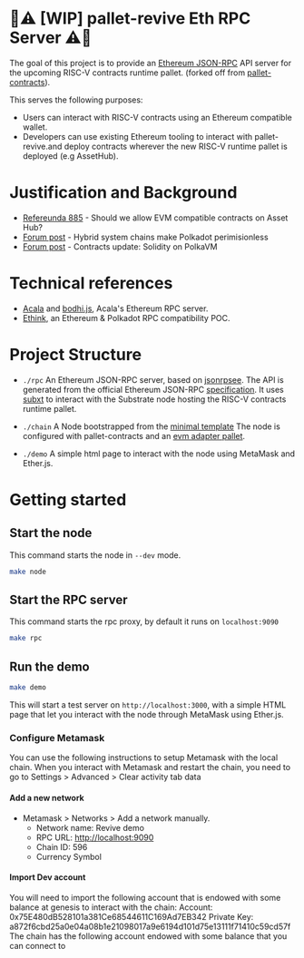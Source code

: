 # 🚧⚠️ [WIP] pallet-revive Eth RPC Server ⚠️🚧

The goal of this project is to provide an [Ethereum JSON-RPC](https://ethereum.org/en/developers/docs/apis/json-rpc/) API server for the upcoming RISC-V contracts runtime pallet. (forked off from [pallet-contracts](https://github.com/paritytech/polkadot-sdk/tree/master/substrate/frame/contracts)).

This serves the following purposes:

- Users can interact with RISC-V contracts using an Ethereum compatible wallet.
- Developers can use existing Ethereum tooling to interact with pallet-revive.and deploy contracts wherever the new RISC-V runtime pallet is deployed (e.g AssetHub).

# Justification and Background

- [Refereunda 885](https://polkadot.polkassembly.io/referenda/885) - Should we allow EVM compatible contracts on Asset Hub?
- [Forum post](https://forum.polkadot.network/t/hybrid-system-chains-make-polkadot-permissionless/7089) - Hybrid system chains make Polkadot perimisionless
- [Forum post](https://forum.polkadot.network/t/contracts-update-solidity-on-polkavm/6949) - Contracts update: Solidity on PolkaVM

# Technical references

- [Acala](https://github.com/AcalaNetwork/Acala) and [bodhi.js](https://github.com/AcalaNetwork/bodhi.js), Acala's Ethereum RPC server.
- [Ethink](https://github.com/agryaznov/ethink), an Ethereum & Polkadot RPC compatibility POC.

# Project Structure

- `./rpc`
  An Ethereum JSON-RPC server, based on [jsonrpsee](https://github.com/paritytech/jsonrpsee).
  The API is generated from the official Ethereum JSON-RPC [specification](https://github.com/ethereum/execution-apis).
  It uses [subxt](https://github.com/paritytech/subxt) to interact with the Substrate node hosting the RISC-V contracts runtime pallet.

- `./chain`
  A Node bootstrapped from the [minimal template](https://github.com/paritytech/polkadot-sdk/tree/master/templates/minimal)
  The node is configured with pallet-contracts and an [evm adapter pallet](./chain/pallet-contracts-evm).

- `./demo`
  A simple html page to interact with the node using MetaMask and Ether.js.

# Getting started

## Start the node

This command starts the node in `--dev` mode.

```bash
make node
```

## Start the RPC server

This command starts the rpc proxy, by default it runs on `localhost:9090`

```bash
make rpc
```

## Run the demo

```bash
make demo
```

This will start a test server on `http://localhost:3000`, with a simple HTML page that let you interact with the node through MetaMask using Ether.js.

### Configure Metamask

You can use the following instructions to setup Metamask with the local chain.
When you interact with Metamask and restart the chain, you need to go to Settings > Advanced > Clear activity tab data

#### Add a new network

- Metamask > Networks > Add a network manually.
  - Network name: Revive demo
  - RPC URL: <http://localhost:9090>
  - Chain ID: 596
  - Currency Symbol

#### Import Dev account

You will need to import the following account that is endowed with some balance at genesis to interact with the chain:
Account: 0x75E480dB528101a381Ce68544611C169Ad7EB342
Private Key: a872f6cbd25a0e04a08b1e21098017a9e6194d101d75e13111f71410c59cd57f
The chain has the following account endowed with some balance that you can connect to
